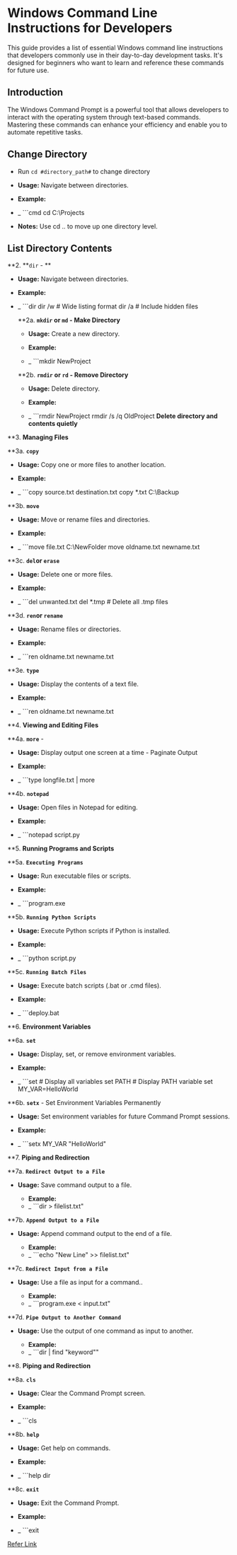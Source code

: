 # Windows Command Line Instructions for Developers

This guide provides a list of essential Windows command line instructions that developers commonly use in their day-to-day development tasks. It's designed for beginners who want to learn and reference these commands for future use.

## Introduction

The Windows Command Prompt is a powerful tool that allows developers to interact with the operating system through text-based commands. Mastering these commands can enhance your efficiency and enable you to automate repetitive tasks.


## Change Directory

- Run `cd #directory_path#` to change directory
 
- **Usage:** Navigate between directories.
- **Example:**

- _ ```cmd
  cd C:\Projects

- **Notes:** Use cd .. to move up one directory level.

## List Directory Contents

**2. **`dir` - **

- **Usage:** Navigate between directories.
- **Example:**
- _ ```dir
       dir /w  # Wide listing format
       dir /a  # Include hidden files
      
  **2a. **`mkdir` or `md` - Make Directory**

  - **Usage:**  Create a new directory.

  - **Example:**
  - _ ```mkdir NewProject

   **2b. **`rmdir` or `rd` - Remove Directory**

  - **Usage:**  Delete directory.

  - **Example:**
  - _ ```rmdir NewProject
         rmdir /s /q OldProject   **Delete directory and contents quietly**


**3. **Managing Files**


  **3a. **`copy`**
   - **Usage:** Copy one or more files to another location.


   - **Example:**
   - _ ```copy source.txt destination.txt
          copy *.txt C:\Backup

  **3b. **`move`**
   - **Usage:** Move or rename files and directories.
   
   - **Example:**
   - _ ```move file.txt C:\NewFolder
          move oldname.txt newname.txt

  **3c. **`del`or `erase`**
   - **Usage:** Delete one or more files.
   
   - **Example:**
   - _ ```del unwanted.txt
          del *.tmp  # Delete all .tmp files

  **3d. **`ren`or `rename`**
   - **Usage:** Rename files or directories.
   
   - **Example:**
   - _ ```ren oldname.txt newname.txt

  **3e. **`type`**
   - **Usage:** Display the contents of a text file.
   
   - **Example:**
   - _ ```ren oldname.txt newname.txt


**4. **Viewing and Editing Files**

  **4a. **`more`** - 
   - **Usage:** Display output one screen at a time - Paginate Output
   
   - **Example:**
   - _ ```type longfile.txt | more

  **4b. **`notepad`**
   - **Usage:** Open files in Notepad for editing.
   
   - **Example:**
   - _ ```notepad script.py

**5. **Running Programs and Scripts**

  **5a. **`Executing Programs`**
   - **Usage:** Run executable files or scripts.
   
   - **Example:**
   - _ ```program.exe

  **5b. **`Running Python Scripts`**
   - **Usage:** Execute Python scripts if Python is installed.
   
   - **Example:**
   - _ ```python script.py

  **5c. **`Running Batch Files`**
   - **Usage:** Execute batch scripts (.bat or .cmd files).
   
   - **Example:**
   - _ ```deploy.bat


**6. **Environment Variables**

  **6a. **`set`**
   - **Usage:** Display, set, or remove environment variables.
   
   - **Example:**
   - _ ```set  # Display all variables
          set PATH  # Display PATH variable
          set MY_VAR=HelloWorld

  **6b. **`setx`** - Set Environment Variables Permanently
   - **Usage:** Set environment variables for future Command Prompt sessions.
   
   - **Example:**
   - _ ```setx MY_VAR "HelloWorld"

**7. **Piping and Redirection**

  **7a. **`Redirect Output to a File`**
   - **Usage:** Save command output to a file.

     - **Example:**
     - _ ```dir > filelist.txt"

  **7b. **`Append Output to a File`**
   - **Usage:** Append command output to the end of a file.

     - **Example:**
     - _ ```echo "New Line" >> filelist.txt"

  **7c. **`Redirect Input from a File`**
   - **Usage:** Use a file as input for a command..

     - **Example:**
     - _ ```program.exe < input.txt"

  **7d. **`Pipe Output to Another Command`**
   - **Usage:** Use the output of one command as input to another.

     - **Example:**
     - _ ```dir | find "keyword""

**8. **Piping and Redirection**

  **8a. **`cls`**
   - **Usage:** Clear the Command Prompt screen.
   
   - **Example:**
   - _ ```cls

   **8b. **`help`**
   - **Usage:** Get help on commands.
   
   - **Example:**
   - _ ```help dir

  **8c. **`exit`**
   - **Usage:** Exit the Command Prompt.
   
   - **Example:**
   - _ ```exit




  
    

  
[Refer Link](https://www.markdownguide.org/basic-syntax/)





  





  






